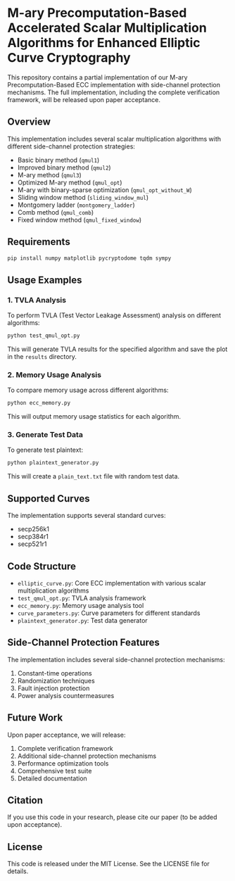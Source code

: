 # M-ary Precomputation-Based Accelerated Scalar Multiplication Algorithms for Enhanced Elliptic Curve Cryptography

This repository contains a partial implementation of our M-ary Precomputation-Based ECC implementation with side-channel protection mechanisms. The full implementation, including the complete verification framework, will be released upon paper acceptance.

## Overview

This implementation includes several scalar multiplication algorithms with different side-channel protection strategies:

- Basic binary method (`qmul1`)
- Improved binary method (`qmul2`)
- M-ary method (`qmul3`)
- Optimized M-ary method (`qmul_opt`)
- M-ary with binary-sparse optimization (`qmul_opt_without_W`)
- Sliding window method (`sliding_window_mul`)
- Montgomery ladder (`montgomery_ladder`)
- Comb method (`qmul_comb`)
- Fixed window method (`qmul_fixed_window`)

## Requirements

```bash
pip install numpy matplotlib pycryptodome tqdm sympy
```

## Usage Examples

### 1. TVLA Analysis

To perform TVLA (Test Vector Leakage Assessment) analysis on different algorithms:

```bash
python test_qmul_opt.py
```

This will generate TVLA results for the specified algorithm and save the plot in the `results` directory.

### 2. Memory Usage Analysis

To compare memory usage across different algorithms:

```bash
python ecc_memory.py
```

This will output memory usage statistics for each algorithm.

### 3. Generate Test Data

To generate test plaintext:

```bash
python plaintext_generator.py
```

This will create a `plain_text.txt` file with random test data.

## Supported Curves

The implementation supports several standard curves:

- secp256k1
- secp384r1
- secp521r1

## Code Structure

- `elliptic_curve.py`: Core ECC implementation with various scalar multiplication algorithms
- `test_qmul_opt.py`: TVLA analysis framework
- `ecc_memory.py`: Memory usage analysis tool
- `curve_parameters.py`: Curve parameters for different standards
- `plaintext_generator.py`: Test data generator

## Side-Channel Protection Features

The implementation includes several side-channel protection mechanisms:

1. Constant-time operations
2. Randomization techniques
3. Fault injection protection
4. Power analysis countermeasures

## Future Work

Upon paper acceptance, we will release:

1. Complete verification framework
2. Additional side-channel protection mechanisms
3. Performance optimization tools
4. Comprehensive test suite
5. Detailed documentation

## Citation

If you use this code in your research, please cite our paper (to be added upon acceptance).

## License

This code is released under the MIT License. See the LICENSE file for details.
